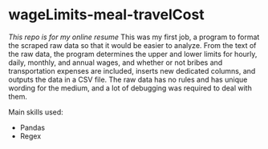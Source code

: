 # wageLimits-meal-travelCost
*This repo is for my online resume*
This was my first job, a program to format the scraped raw data so that it would be easier to analyze. From the text of the raw data, the program determines the upper and lower limits for hourly, daily, monthly, and annual wages, and whether or not bribes and transportation expenses are included, inserts new dedicated columns, and outputs the data in a CSV file. The raw data has no rules and has unique wording for the medium, and a lot of debugging was required to deal with them.

Main skills used:
- Pandas
- Regex
